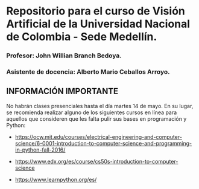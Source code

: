 # Repositorio para el curso de Visión Artificial de la Universidad Nacional de Colombia - Sede Medellín.

### Profesor: John Willian Branch Bedoya.

### Asistente de docencia: Alberto Mario Ceballos Arroyo.

## INFORMACIÓN IMPORTANTE

No habrán clases presenciales hasta el día martes 14 de mayo. En su lugar, se recomienda realizar alguno de los siguientes cursos en línea para aquellos que consideren que les falta pulir sus bases en programación y Python:

- https://ocw.mit.edu/courses/electrical-engineering-and-computer-science/6-0001-introduction-to-computer-science-and-programming-in-python-fall-2016/

- https://www.edx.org/es/course/cs50s-introduction-to-computer-science

- https://www.learnpython.org/es/





